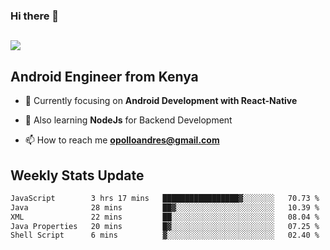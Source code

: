### Hi there 👋
<h2 align="left"><img src="https://readme-typing-svg.herokuapp.com?color=000000&lines=I'm+Andrew+Opollo😊;Welcome+to+my+Github😜"> </h2>

## Android Engineer from Kenya


- 🌱 Currently focusing on **Android Development with React-Native**

- 🔭 Also learning **NodeJs** for Backend Development

- 📫 How to reach me **opolloandres@gmail.com**


## Weekly Stats Update
<!--START_SECTION:waka-->

```txt
JavaScript        3 hrs 17 mins   █████████████████▓░░░░░░░   70.73 %
Java              28 mins         ██▓░░░░░░░░░░░░░░░░░░░░░░   10.39 %
XML               22 mins         ██░░░░░░░░░░░░░░░░░░░░░░░   08.04 %
Java Properties   20 mins         █▓░░░░░░░░░░░░░░░░░░░░░░░   07.25 %
Shell Script      6 mins          ▓░░░░░░░░░░░░░░░░░░░░░░░░   02.40 %
```

<!--END_SECTION:waka-->



